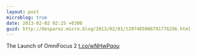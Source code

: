 ```yaml
---
layout: post
microblog: true
date: 2013-02-02 02:25 +0300
guid: http://desparoz.micro.blog/2013/02/01/t297485906791776256.html
---
```

The Launch of OmniFocus 2 [t.co/wNHwPqou](http://t.co/wNHwPqou)
